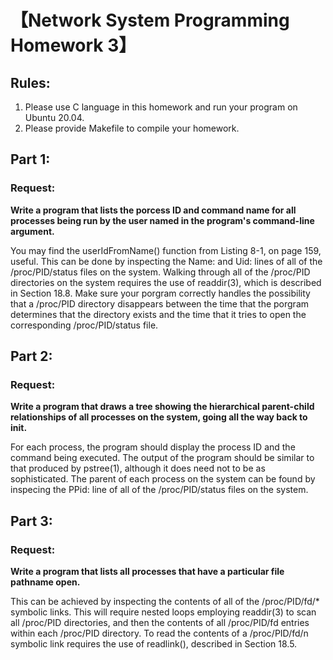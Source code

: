 # 【Network System Programming Homework 3】

## Rules:
1. Please use C language in this homework and run your program on Ubuntu 20.04.
2. Please provide Makefile to compile your homework.

## Part 1:
### Request:
**Write a program that lists the porcess ID and command name for all processes being run by the user named in the program's command-line argument.**

You may find the userIdFromName() function from Listing 8-1, on page 159, useful. This can be done by inspecting the Name: and Uid: lines of all of the /proc/PID/status files on the system. Walking through all of the /proc/PID directories on the system requires the use of readdir(3), which is described in Section 18.8. Make sure your porgram correctly handles the possibility that a /proc/PID directory disappears between the time that the porgram determines that the directory exists and the time that it tries to open the corresponding /proc/PID/status file.

## Part 2:
### Request:
**Write a program that draws a tree showing the hierarchical parent-child relationships of all processes on the system, going all the way back to init.**

For each process, the program should display the process ID and the command being executed. The output of the program should be similar to that produced by pstree(1), although it does need not to be as sophisticated. The parent of each process on the system can be found by inspecing the PPid: line of all of the /proc/PID/status files on the system.

## Part 3:
### Request:
**Write a program that lists all processes that have a particular file pathname open.**

This can be achieved by inspecting the contents of all of the /proc/PID/fd/* symbolic links. This will require nested loops employing readdir(3) to scan all /proc/PID directories, and then the contents of all /proc/PID/fd entries within each /proc/PID directory. To read the contents of a /proc/PID/fd/n symbolic link requires the use of readlink(), described in Section 18.5.
